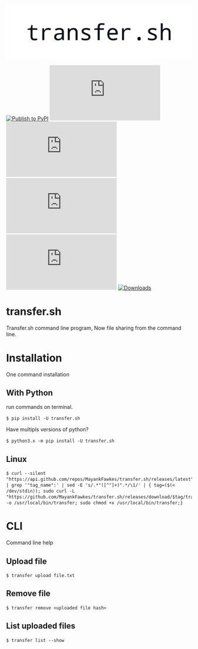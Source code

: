 [![banner](https://github.com/MayankFawkes/transfer.sh/raw/master/img/transfer.png)](https://github.com/MayankFawkes/transfer.sh)

[![Publish to PyPI](https://github.com/MayankFawkes/transfer.sh/actions/workflows/pypi-publish.yml/badge.svg)](https://github.com/MayankFawkes/transfer.sh/actions/workflows/pypi-publish.yml)
[![ver](https://img.shields.io/pypi/pyversions/transfer.sh)](https://pypi.org/project/transfer.sh/)
[![lang](https://img.shields.io/github/languages/top/mayankfawkes/transfer.sh)](https://github.com/MayankFawkes/transfer.sh)
[![status](https://img.shields.io/pypi/status/transfer.sh)](https://pypi.org/project/transfer.sh/)
[![ver](https://img.shields.io/pypi/v/transfer.sh)](https://pypi.org/project/transfer.sh/)
[![Downloads](https://pepy.tech/badge/transfer.sh/week)](https://pepy.tech/project/transfer-sh)

# transfer.sh
Transfer.sh command line program, Now file sharing from the command line.

# Installation
One command installation

## With Python
run commands on terminal.

```
$ pip install -U transfer.sh
```

Have multipls versions of python?

```
$ python3.x -m pip install -U transfer.sh
```
## Linux
```
$ curl --silent "https://api.github.com/repos/MayankFawkes/transfer.sh/releases/latest" | grep '"tag_name":' | sed -E 's/.*"([^"]+)".*/\1/' | { tag=($(< /dev/stdin)); sudo curl -L "https://github.com/MayankFawkes/transfer.sh/releases/download/$tag/transfer" -o /usr/local/bin/transfer; sudo chmod +x /usr/local/bin/transfer;}
```

# CLI
Command line help

## Upload file
```
$ transfer upload file.txt
```
## Remove file
```
$ transfer remove <uploaded file hash>
```
## List uploaded files
```
$ transfer list --show
```
